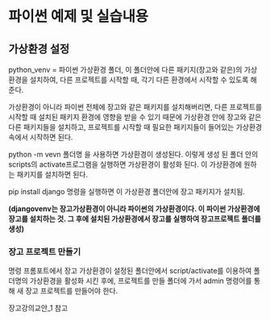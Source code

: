 # 	파이썬 예제 및 실습내용



## 가상환경 설정

python_venv = 파이썬 가상환경 폴더, 이 폴더안에 다른 패키지(장고와 같은)의 가상환경을 설치하여, 다른 프로젝트를 시작할 때, 각기 다른 환경에서 시작할 수 있도록 해준다. 

가상환경이 아니라 파이썬 전체에 장고와 같은 패키지를 설치해버리면, 다른 프로젝트를 시작할 때 설치된 패키지 환경에 영향을 받을 수 있기 때문에 가상환경 안에 장고와 같은 다른 패키지들을 설치하고, 프로젝트를 시작할 때 필요한 패키지들이 들어있는 가상환경 속에서 시작하면 된다. 

python -m vevn 폴더명 을 사용하면 가상환경이 생성된다. 이렇게 생성 된 폴더 안의 scripts의 activate프로그램을 실행하면 가상환경이 활성화 된다. 이 가상환경에 원하는 패키지를 설치하면 된다.

pip install django 명령을 실행하면 이 가상환경 폴더안에 장고 패키지가 설치됨.

**(djangovenv는 장고가상환경이 아니라 파이썬의 가상환경이다. 이 파이썬 가상환경에 장고를 설치하는 것. 그 후에 설치된 가상환경에서 장고를 실행하여 장고프로젝트 폴더를 생성)**



### 장고 프로젝트 만들기

명령 프롬포트에서 장고 가상환경이 설정된 폴더안에서 script/activate를 이용하여 폴더명의 가상환경을 활성화 시킨 후에, 프로젝트를 만들 폴더에 가서 admin 명령어를 통해 새 장고 프로젝트를 만들어야 한다.

장고강의교안_1 참고

